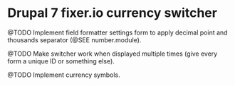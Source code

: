 # Drupal 7 fixer.io currency switcher

@TODO Implement field formatter settings form to apply decimal point and thousands separator (@SEE number.module).

@TODO Make switcher work when displayed multiple times (give every form a unique ID or something else).

@TODO Implement currency symbols.
